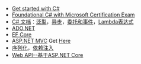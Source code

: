 * [Get started with C#](https://learn.microsoft.com/zh-cn/collections/yz26f8y64n7k07)
* [Foundational C# with Microsoft Certification Exam](https://www.freecodecamp.org/learn/foundational-c-sharp-with-microsoft)  
* [C# 文档](https://learn.microsoft.com/zh-cn/dotnet/csharp/)：[泛型](https://learn.microsoft.com/zh-cn/dotnet/csharp/fundamentals/types/generics)，[异步](https://learn.microsoft.com/zh-cn/dotnet/csharp/asynchronous-programming/)，[委托和事件](https://learn.microsoft.com/zh-cn/dotnet/csharp/delegates-overview)，[Lambda表达式](https://learn.microsoft.com/zh-cn/dotnet/csharp/language-reference/operators/lambda-expressions)
* [ADO.NET](https://learn.microsoft.com/zh-cn/dotnet/framework/data/adonet/)  
* [EF Core](https://learn.microsoft.com/zh-cn/ef/)  
* [ASP.NET MVC](https://learn.microsoft.com/zh-cn/aspnet/core/mvc/overview) Get [Here]()  
* [序列化](https://learn.microsoft.com/zh-cn/dotnet/standard/serialization/system-text-json/overview)，[依赖注入](https://learn.microsoft.com/zh-cn/dotnet/core/extensions/dependency-injection)
* [Web API--基于ASP.NET Core](https://dotnet.microsoft.com/zh-cn/apps/aspnet/apis)
